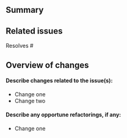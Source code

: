 ## Summary
<!-- Brief explanation of the PR and its purpose -->

## Related issues
<!-- Which issue(s) does this PR close, resolve or fix. Use Closes #123. Use "Resolves, Closes, or Fixes" to auto-close the issue. -->
Resolves #

## Overview of changes
<!-- Provide a summary of key changes -->

#### Describe changes related to the issue(s):
- Change one
- Change two

#### Describe any opportune refactorings, if any:
- Change one